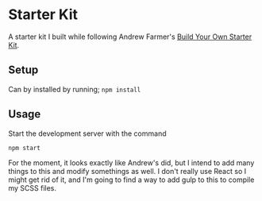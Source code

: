 # Starter Kit  
A starter kit I built while following Andrew Farmer's [Build Your Own Starter Kit](http://andrewhfarmer.com/build-your-own-starter).  

## Setup 
Can by installed by running;
`npm install`

## Usage  
Start the development server with the command 
```
npm start
```

For the moment, it looks exactly like Andrew's did, but I intend to add many things to this and modify somethings as well. I don't really use React so I might get rid of it, and I'm going to find a way to add gulp to this to compile my SCSS files. 